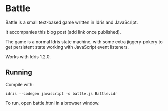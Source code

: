 # Battle

Battle is a small text-based game written in Idris and JavaScript.

It accompanies this blog post (add link once published).

The game is a normal Idris state machine, with some extra jiggery-pokery to get persistent state working with JavaScript event listeners.

Works with Idris 1.2.0.

## Running

Compile with:

```
idris --codegen javascript -o battle.js Battle.idr
```

To run, open battle.html in a browser window.
